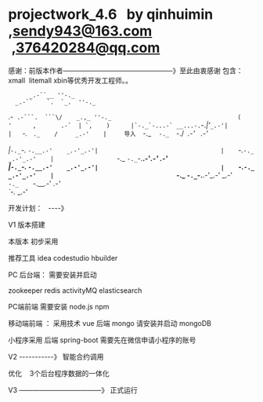 # projectwork_4.6   by qinhuimin   ,sendy943@163.com  ,376420284@qq.com
感谢：前版本作者————————————————》至此由衷感谢
包含：xmall  litemall xbin等优秀开发工程师。。


          _.-``__ ''-._                                             
      _.-``    `.  `_.  ''-._           
  .-`` .-```.  ```\/    _.,_ ''-._                                   
 (    '      ,       .-`  | `,    )     
 |`-._`-...-` __...-.``-._|'` _.-'|      
 |    `-._   `._    /     _.-'    |     导入
  `-._    `-._  `-./  _.-'    _.-'                              
 |`-._`-._    `-.__.-'    _.-'_.-'|                                  
 |    `-._`-._        _.-'_.-'    |                 
  `-._    `-._`-.__.-'_.-'    _.-'                                   
 |`-._`-._    `-.__.-'    _.-'_.-'|                                  
 |    `-._`-._        _.-'_.-'    |                                  
  `-._    `-._`-.__.-'_.-'    _.-'                                   
      `-._    `-.__.-'    _.-'                                       
          `-._        _.-'            



开发计划：   ----》


V1 版本搭建 



本版本
初步采用  

推荐工具   idea   codestudio  hbuilder 

PC 后台端：
需要安装并启动

zookeeper 
redis
activityMQ
elasticsearch



PC端前端
需要安装
node.js
npm

移动端前端  ：
采用技术
vue
后端
mongo  请安装并启动 mongoDB




小程序采用
后端 spring-boot
需要先在微信申请小程序的账号






V2 -----------》
智能合约调用

优化    3个后台程序数据的一体化



V3 ————————————》
正式运行









